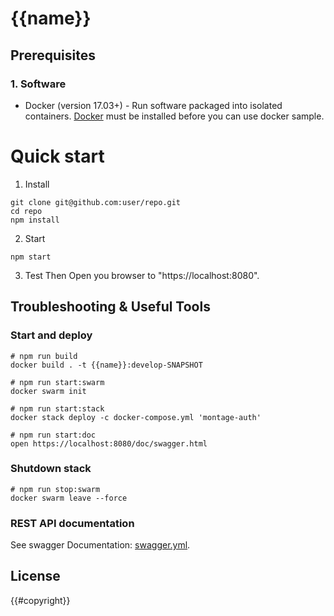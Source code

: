 # {{name}}

## Prerequisites

### 1. Software

* Docker (version 17.03+) - Run software packaged into isolated containers.
[Docker](https://www.docker.com/) must be installed before you can use docker sample.

# Quick start

1. Install 
```
git clone git@github.com:user/repo.git
cd repo
npm install
```

2. Start
```
npm start
```

3. Test
Then Open you browser to "https://localhost:8080".


## Troubleshooting & Useful Tools

### Start and deploy

```
# npm run build
docker build . -t {{name}}:develop-SNAPSHOT

# npm run start:swarm
docker swarm init

# npm run start:stack
docker stack deploy -c docker-compose.yml 'montage-auth'

# npm run start:doc
open https://localhost:8080/doc/swagger.html
```

### Shutdown stack

```
# npm run stop:swarm
docker swarm leave --force
```
### REST API documentation

See swagger Documentation: [swagger.yml](./doc/swagger.yml).

## License

{{#copyright}}
